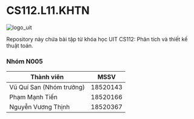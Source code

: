 # CS112.L11.KHTN
![logo_uit](https://portal.uit.edu.vn/Styles/profi/images/logo186x150.png)

Repository này chứa bài tập từ khóa học UIT CS112: Phân tích và thiết kế thuật toán.

### **Nhóm N005**

| Thành viên     | MSSV |
| ----------- | ----------- |
| Vũ Quí San (Nhóm trưởng)        | 18520143 |
| Phạm Mạnh Tiến     | 18520166 |
| Nguyễn Vương Thịnh | 18520367 |
